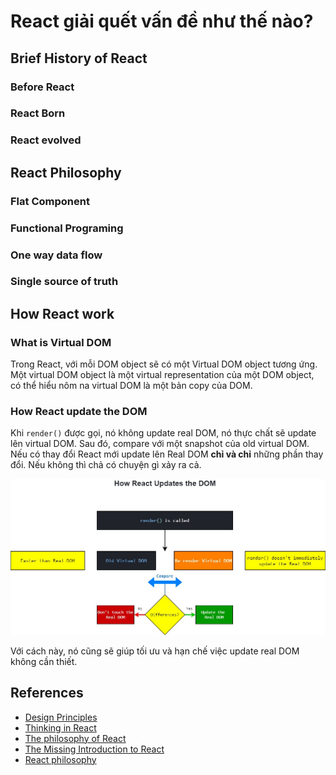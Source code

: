 # React giải quết vấn đề như thế nào?

## Brief History of React

### Before React

### React Born

### React evolved

## React Philosophy

### Flat Component

### Functional Programing

### One way data flow

### Single source of truth

## How React work

### What is Virtual DOM

Trong React, với mỗi DOM object sẽ có một Virtual DOM object tương ứng. Một virtual DOM object là một virtual representation của một DOM object, có thể hiểu nôm na virtual DOM là một bản copy của DOM.

### How React update the DOM

Khi `render()` được gọi, nó không update real DOM, nó thực chất sẽ update lên virtual DOM. Sau đó, compare với một snapshot của old virtual DOM. Nếu có thay đổi React mới update lên Real DOM **chỉ và chỉ** những phần thay đổi. Nếu không thì chả có chuyện gì xảy ra cả.

![](../../assets/how-react-update-the-dom.jpg)

Với cách này, nó cũng sẽ giúp tối ưu và hạn chế việc update real DOM không cần thiết.

## References

- [Design Principles
  ](https://reactjs.org/docs/design-principles.html)
- [Thinking in React](https://reactjs.org/docs/thinking-in-react.html)
- [The philosophy of React](https://code.likeagirl.io/the-philosophy-of-react-e2c126c61af3)
- [The Missing Introduction to React](https://medium.com/javascript-scene/the-missing-introduction-to-react-62837cb2fd76)
- [React philosophy](https://reallifeprogramming.com/react-philosophy-e8cdea991599)
